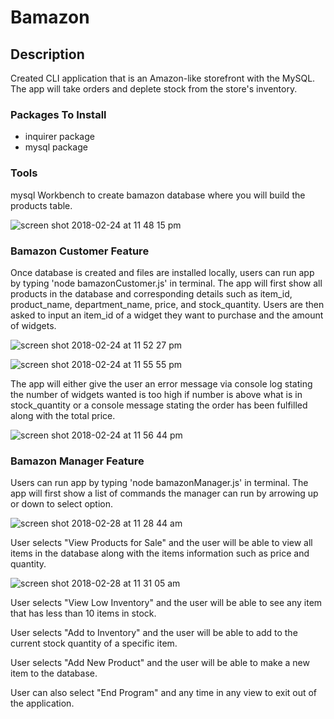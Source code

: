 Bamazon
==============

Description
--------------
Created CLI application that is an Amazon-like storefront with the MySQL. The app will take orders and deplete stock from the store's inventory.

### Packages To Install ###

* inquirer package
* mysql package

### Tools ###
mysql Workbench to create bamazon database where you will build the products table.

![screen shot 2018-02-24 at 11 48 15 pm](https://user-images.githubusercontent.com/675564/36638895-40912d9a-19bd-11e8-9f08-3842c0dbe9a6.png)

### Bamazon Customer Feature ###
Once database is created and files are installed locally, users can run app by typing 'node bamazonCustomer.js' in terminal. The app will first show all products in the database and corresponding details such as item_id, product_name, department_name, price, and stock_quantity. Users are then asked to input an item_id of a widget they want to purchase and the amount of widgets.

![screen shot 2018-02-24 at 11 52 27 pm](https://user-images.githubusercontent.com/675564/36638937-0cc9f388-19be-11e8-860b-dbfe15b8bbf3.png)

![screen shot 2018-02-24 at 11 55 55 pm](https://user-images.githubusercontent.com/675564/36638953-74dd4a56-19be-11e8-84b8-04d295cb5242.png)

The app will either give the user an error message via console log stating the number of widgets wanted is too high if number is above what is in stock_quantity or a console message stating the order has been fulfilled along with the total price.

![screen shot 2018-02-24 at 11 56 44 pm](https://user-images.githubusercontent.com/675564/36638955-7ae700ae-19be-11e8-9c78-12e27629fe43.png)

### Bamazon Manager Feature ###
Users can run app by typing 'node bamazonManager.js' in terminal. The app will first show a list of commands the manager can run by arrowing up or down to select option.

![screen shot 2018-02-28 at 11 28 44 am](https://user-images.githubusercontent.com/675564/36805420-a2bcafc0-1c7a-11e8-955f-51705671530a.png)

User selects "View Products for Sale" and the user will be able to view all items in the database along with the items information such as price and quantity.

![screen shot 2018-02-28 at 11 31 05 am](https://user-images.githubusercontent.com/675564/36805543-eba1228e-1c7a-11e8-8da1-bd836a0d3967.png)

User selects "View Low Inventory" and the user will be able to see any item that has less than 10 items in stock.



User selects "Add to Inventory" and the user will be able to add to the current stock quantity of a specific item.



User selects "Add New Product" and the user will be able to make a new item to the database.



User can also select "End Program" and any time in any view to exit out of the application.
